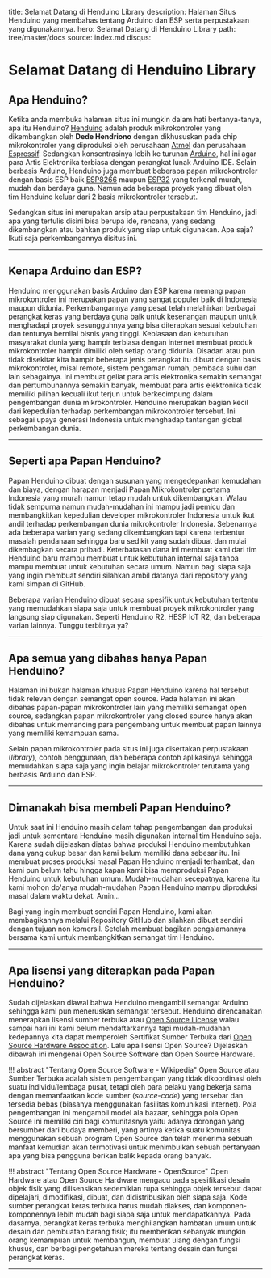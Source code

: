 title: Selamat Datang di Henduino Library
description: Halaman Situs Henduino yang membahas tentang Arduino dan ESP serta perpustakaan yang digunakannya.
hero: Selamat Datang di Henduino Library
path: tree/master/docs
source: index.md
disqus: 

# Selamat Datang di Henduino Library

## Apa Henduino?

Ketika anda membuka halaman situs ini mungkin dalam hati bertanya-tanya, apa itu Henduino? [Henduino][1] adalah produk mikrokontroler yang dikembangkan oleh **Dede Hendriono** dengan dikhususkan pada chip mikrokontroler yang diproduksi oleh perusahaan [Atmel][2] dan perusahaan [Espressif][3]. Sedangkan konsentrasinya lebih ke turunan [Arduino][4], hal ini agar para Artis Elektronika terbiasa dengan perangkat lunak Arduino IDE. Selain berbasis Arduino, Henduino juga membuat beberapa papan mikrokontroler dengan basis ESP baik [ESP8266][5] maupun [ESP32][6] yang terkenal murah, mudah dan berdaya guna. Namun ada beberapa proyek yang dibuat oleh tim Henduino keluar dari 2 basis mikrokontroler tersebut.

Sedangkan situs ini merupakan arsip atau perpustakaan tim Henduino, jadi apa yang tertulis disini bisa berupa ide, rencana, yang sedang dikembangkan atau bahkan produk yang siap untuk digunakan. Apa saja? Ikuti saja perkembangannya disitus ini.

[1]: http://henduino.github.io
[2]: https://www.microchip.com/
[3]: https://www.espressif.com/
[4]: https://www.arduino.cc/
[5]: https://www.espressif.com/en/products/hardware/esp8266ex/overview
[6]: https://www.espressif.com/en/products/hardware/esp32/overview

* * *

## Kenapa Arduino dan ESP?

Henduino menggunakan basis Arduino dan ESP karena memang papan mikrokontroler ini merupakan papan yang sangat populer baik di Indonesia maupun didunia. Perkembangannya yang pesat telah melahirkan berbagai perangkat keras yang berdaya guna baik untuk kesenangan maupun untuk menghadapi proyek sesungguhnya yang bisa diterapkan sesuai kebutuhan dan tentunya bernilai bisnis yang tinggi. Kebiasaan dan kebutuhan masyarakat dunia yang hampir terbiasa dengan internet membuat produk mikrokontroler hampir dimiliki oleh setiap orang didunia. Disadari atau pun tidak disekitar kita hampir beberapa jenis perangkat itu dibuat dengan basis mikrokontroler, misal remote, sistem pengaman rumah, pembaca suhu dan lain sebagainya. Ini membuat geliat para artis elektronika semakin semangat dan pertumbuhannya semakin banyak, membuat para artis elektronika tidak memiliki pilihan kecuali ikut terjun untuk berkecimpung dalam pengembangan dunia mikrokontroler. Henduino merupakan bagian kecil dari kepedulian terhadap perkembangan mikrokontroler tersebut. Ini sebagai upaya generasi Indonesia untuk menghadap tantangan global perkembangan dunia.

* * *

## Seperti apa Papan Henduino?

Papan Henduino dibuat dengan susunan yang mengedepankan kemudahan dan biaya, dengan harapan menjadi Papan Mikrokontroler pertama Indonesia yang murah namun tetap mudah untuk dikembangkan. Walau tidak sempurna namun mudah-mudahan ini mampu jadi pemicu dan membangkitkan kepedulian developer mikrokontroler Indonesia untuk ikut andil terhadap perkembangan dunia mikrokontroler Indonesia.
Sebenarnya ada beberapa varian yang sedang dikembangkan tapi karena terbentur masalah pendanaan sehingga baru sedikit yang sudah dibuat dan mulai dikembagkan secara pribadi. Keterbatasan dana ini membuat kami dari tim Henduino baru mampu membuat untuk kebutuhan internal saja tanpa mampu membuat untuk kebutuhan secara umum. Namun bagi siapa saja yang ingin membuat sendiri silahkan ambil datanya dari repository yang kami simpan di GitHub.

Beberapa varian Henduino dibuat secara spesifik untuk kebutuhan tertentu yang memudahkan siapa saja untuk membuat proyek mikrokontroler yang langsung siap digunakan. Seperti Henduino R2, HESP IoT R2, dan beberapa varian lainnya. Tunggu terbitnya ya? 

* * *

## Apa semua yang dibahas hanya Papan Henduino?

Halaman ini bukan halaman khusus Papan Henduino karena hal tersebut tidak relevan dengan semangat open source. Pada halaman ini akan dibahas papan-papan mikrokontroler lain yang memiliki semangat open source, sedangkan papan mikrokontroler yang closed source hanya akan dibahas untuk memancing para pengembang untuk membuat papan lainnya yang memiliki kemampuan sama.

Selain papan mikrokontroler pada situs ini juga disertakan perpustakaan (*library*), contoh penggunaan, dan beberapa contoh aplikasinya sehingga memudahkan siapa saja yang ingin belajar mikrokontroler terutama yang berbasis Arduino dan ESP.

* * *

## Dimanakah bisa membeli Papan Henduino?

Untuk saat ini Henduino masih dalam tahap pengembangan dan produksi jadi untuk sementara Henduino masih digunakan internal tim Henduino saja. Karena sudah dijelaskan diatas bahwa produksi Henduino membutuhkan dana yang cukup besar dan kami belum memiliki dana sebesar itu. Ini membuat proses produksi masal Papan Henduino menjadi terhambat, dan kami pun belum tahu hingga kapan kami bisa memproduksi Papan Henduino untuk kebutuhan umum. Mudah-mudahan secepatnya, karena itu kami mohon do'anya mudah-mudahan Papan Henduino mampu diproduksi masal dalam waktu dekat. Amin...

Bagi yang ingin membuat sendiri Papan Henduino, kami akan membagikannya melalui Repository GitHub dan silahkan dibuat sendiri dengan tujuan non komersil. Setelah membuat bagikan pengalamannya bersama kami untuk membangkitkan semangat tim Henduino.

* * *

## Apa lisensi yang diterapkan pada Papan Henduino?

Sudah dijelaskan diawal bahwa Henduino mengambil semangat Arduino sehingga kami pun meneruskan semangat tersebut. Henduino direncanakan menerapkan lisensi sumber terbuka atau [Open Source License][7] walau sampai hari ini kami belum mendaftarkannya tapi mudah-mudahan kedepannya kita dapat memperoleh Sertifikat Sumber Terbuka dari [Open Source Hardware Association][8]. Lalu apa lisensi Open Source? Dijelaskan dibawah ini mengenai Open Source Software dan Open Source Hardware.

!!! abstract "Tentang Open Source Software - Wikipedia"
	Open Source atau Sumber Terbuka adalah sistem pengembangan yang tidak dikoordinasi oleh suatu individu/lembaga pusat, tetapi oleh para pelaku yang bekerja sama dengan memanfaatkan kode sumber (*source-code*) yang tersebar dan tersedia bebas (biasanya menggunakan fasilitas komunikasi internet). Pola pengembangan ini mengambil model ala bazaar, sehingga pola Open Source ini memiliki ciri bagi komunitasnya yaitu adanya dorongan yang bersumber dari budaya memberi, yang artinya ketika suatu komunitas menggunakan sebuah program Open Source dan telah menerima sebuah manfaat kemudian akan termotivasi untuk menimbulkan sebuah pertanyaan apa yang bisa pengguna berikan balik kepada orang banyak.

!!! abstract "Tentang Open Source Hardware - OpenSource"
	Open Hardware atau Open Source Hardware mengacu pada spesifikasi desain objek fisik yang dilisensikan sedemikian rupa sehingga objek tersebut dapat dipelajari, dimodifikasi, dibuat, dan didistribusikan oleh siapa saja. Kode sumber perangkat keras terbuka harus mudah diakses, dan komponen-komponennya lebih mudah bagi siapa saja untuk mendapatkannya. Pada dasarnya, perangkat keras terbuka menghilangkan hambatan umum untuk desain dan pembuatan barang fisik; itu memberikan sebanyak mungkin orang kemampuan untuk membangun, membuat ulang dengan fungsi khusus, dan berbagi pengetahuan mereka tentang desain dan fungsi perangkat keras.

[7]: https://opensource.com
[8]: https://www.oshwa.org/

* * *